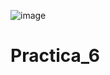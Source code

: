 ![image](https://github.com/Karime-De-los-Reyes/Practica_6/assets/148289987/fd86be65-5ac6-493f-a260-4ee6ed9c793f)
# Practica_6
